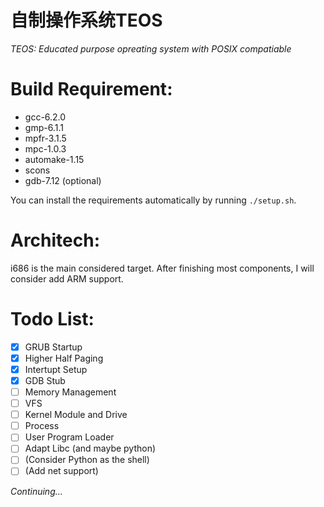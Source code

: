 # 自制操作系统TEOS
*TEOS: Educated purpose opreating system with POSIX compatiable*

Build Requirement:
============
* gcc-6.2.0
* gmp-6.1.1
* mpfr-3.1.5
* mpc-1.0.3
* automake-1.15
* scons
* gdb-7.12 (optional)

You can install the requirements automatically by running `./setup.sh`.

Architech:
===========
i686 is the main considered target. 
After finishing most components, I will consider add ARM support.

Todo List:
==========
- [x] GRUB Startup
- [x] Higher Half Paging
- [x] Intertupt Setup
- [x] GDB Stub
- [ ] Memory Management
- [ ] VFS
- [ ] Kernel Module and Drive
- [ ] Process
- [ ] User Program Loader
- [ ] Adapt Libc (and maybe python)
- [ ] \(Consider Python as the shell\)
- [ ] \(Add net support\)

*Continuing...*